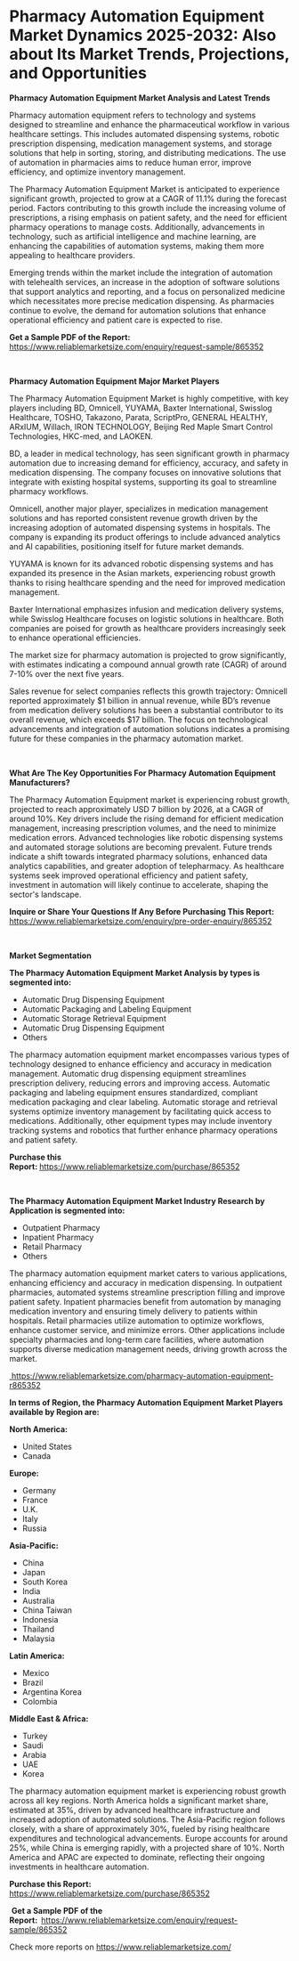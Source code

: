 <p><h1>Pharmacy Automation Equipment Market Dynamics 2025-2032: Also about Its Market Trends, Projections, and Opportunities</h1></p><p><strong>Pharmacy Automation Equipment Market Analysis and Latest Trends</strong></p>
<p><p>Pharmacy automation equipment refers to technology and systems designed to streamline and enhance the pharmaceutical workflow in various healthcare settings. This includes automated dispensing systems, robotic prescription dispensing, medication management systems, and storage solutions that help in sorting, storing, and distributing medications. The use of automation in pharmacies aims to reduce human error, improve efficiency, and optimize inventory management.</p><p>The Pharmacy Automation Equipment Market is anticipated to experience significant growth, projected to grow at a CAGR of 11.1% during the forecast period. Factors contributing to this growth include the increasing volume of prescriptions, a rising emphasis on patient safety, and the need for efficient pharmacy operations to manage costs. Additionally, advancements in technology, such as artificial intelligence and machine learning, are enhancing the capabilities of automation systems, making them more appealing to healthcare providers.</p><p>Emerging trends within the market include the integration of automation with telehealth services, an increase in the adoption of software solutions that support analytics and reporting, and a focus on personalized medicine which necessitates more precise medication dispensing. As pharmacies continue to evolve, the demand for automation solutions that enhance operational efficiency and patient care is expected to rise.</p></p>
<p><strong>Get a Sample PDF of the Report:&nbsp;</strong> <a href="https://www.reliablemarketsize.com/enquiry/request-sample/865352?utm_campaign=1845&utm_medium=2&utm_source=Github&utm_content=ia&utm_term=21022025&utm_id=pharmacy-automation-equipment">https://www.reliablemarketsize.com/enquiry/request-sample/865352</a></p>
<p>&nbsp;</p>
<p><strong>Pharmacy Automation Equipment Major Market Players</strong></p>
<p><p>The Pharmacy Automation Equipment Market is highly competitive, with key players including BD, Omnicell, YUYAMA, Baxter International, Swisslog Healthcare, TOSHO, Takazono, Parata, ScriptPro, GENERAL HEALTHY, ARxIUM, Willach, IRON TECHNOLOGY, Beijing Red Maple Smart Control Technologies, HKC-med, and LAOKEN. </p><p>BD, a leader in medical technology, has seen significant growth in pharmacy automation due to increasing demand for efficiency, accuracy, and safety in medication dispensing. The company focuses on innovative solutions that integrate with existing hospital systems, supporting its goal to streamline pharmacy workflows.</p><p>Omnicell, another major player, specializes in medication management solutions and has reported consistent revenue growth driven by the increasing adoption of automated dispensing systems in hospitals. The company is expanding its product offerings to include advanced analytics and AI capabilities, positioning itself for future market demands.</p><p>YUYAMA is known for its advanced robotic dispensing systems and has expanded its presence in the Asian markets, experiencing robust growth thanks to rising healthcare spending and the need for improved medication management. </p><p>Baxter International emphasizes infusion and medication delivery systems, while Swisslog Healthcare focuses on logistic solutions in healthcare. Both companies are poised for growth as healthcare providers increasingly seek to enhance operational efficiencies.</p><p>The market size for pharmacy automation is projected to grow significantly, with estimates indicating a compound annual growth rate (CAGR) of around 7-10% over the next five years. </p><p>Sales revenue for select companies reflects this growth trajectory: Omnicell reported approximately $1 billion in annual revenue, while BD’s revenue from medication delivery solutions has been a substantial contributor to its overall revenue, which exceeds $17 billion. The focus on technological advancements and integration of automation solutions indicates a promising future for these companies in the pharmacy automation market.</p></p>
<p>&nbsp;</p>
<p><strong>What Are The Key Opportunities For Pharmacy Automation Equipment Manufacturers?</strong></p>
<p><p>The Pharmacy Automation Equipment market is experiencing robust growth, projected to reach approximately USD 7 billion by 2026, at a CAGR of around 10%. Key drivers include the rising demand for efficient medication management, increasing prescription volumes, and the need to minimize medication errors. Advanced technologies like robotic dispensing systems and automated storage solutions are becoming prevalent. Future trends indicate a shift towards integrated pharmacy solutions, enhanced data analytics capabilities, and greater adoption of telepharmacy. As healthcare systems seek improved operational efficiency and patient safety, investment in automation will likely continue to accelerate, shaping the sector's landscape.</p></p>
<p><strong>Inquire or Share Your Questions If Any Before Purchasing This Report:</strong> <a href="https://www.reliablemarketsize.com/enquiry/pre-order-enquiry/865352?utm_campaign=1845&utm_medium=2&utm_source=Github&utm_content=ia&utm_term=21022025&utm_id=pharmacy-automation-equipment">https://www.reliablemarketsize.com/enquiry/pre-order-enquiry/865352</a></p>
<p>&nbsp;</p>
<p><strong>Market Segmentation</strong></p>
<p><strong>The Pharmacy Automation Equipment Market Analysis by types is segmented into:</strong></p>
<p><ul><li>Automatic Drug Dispensing Equipment</li><li>Automatic Packaging and Labeling Equipment</li><li>Automatic Storage Retrieval Equipment</li><li>Automatic Drug Dispensing Equipment</li><li>Others</li></ul></p>
<p><p>The pharmacy automation equipment market encompasses various types of technology designed to enhance efficiency and accuracy in medication management. Automatic drug dispensing equipment streamlines prescription delivery, reducing errors and improving access. Automatic packaging and labeling equipment ensures standardized, compliant medication packaging and clear labeling. Automatic storage and retrieval systems optimize inventory management by facilitating quick access to medications. Additionally, other equipment types may include inventory tracking systems and robotics that further enhance pharmacy operations and patient safety.</p></p>
<p><strong>Purchase this Report:&nbsp;</strong><a href="https://www.reliablemarketsize.com/purchase/865352?utm_campaign=1845&utm_medium=2&utm_source=Github&utm_content=ia&utm_term=21022025&utm_id=pharmacy-automation-equipment">https://www.reliablemarketsize.com/purchase/865352</a></p>
<p>&nbsp;</p>
<p><strong>The Pharmacy Automation Equipment Market Industry Research by Application is segmented into:</strong></p>
<p><ul><li>Outpatient Pharmacy</li><li>Inpatient Pharmacy</li><li>Retail Pharmacy</li><li>Others</li></ul></p>
<p><p>The pharmacy automation equipment market caters to various applications, enhancing efficiency and accuracy in medication dispensing. In outpatient pharmacies, automated systems streamline prescription filling and improve patient safety. Inpatient pharmacies benefit from automation by managing medication inventory and ensuring timely delivery to patients within hospitals. Retail pharmacies utilize automation to optimize workflows, enhance customer service, and minimize errors. Other applications include specialty pharmacies and long-term care facilities, where automation supports diverse medication management needs, driving growth across the market.</p></p>
<p><a href="https://www.reliablemarketsize.com/pharmacy-automation-equipment-r865352?utm_campaign=1845&utm_medium=2&utm_source=Github&utm_content=ia&utm_term=21022025&utm_id=pharmacy-automation-equipment">&nbsp;https://www.reliablemarketsize.com/pharmacy-automation-equipment-r865352</a></p>
<p><strong>In terms of Region, the Pharmacy Automation Equipment Market Players available by Region are:</strong></p>
<p>
    <p> <strong> North America: </strong>
        <ul>
            <li>United States</li>
            <li>Canada</li>
        </ul>
        </p> 
    <p> <strong> Europe: </strong>
        <ul>
            <li>Germany</li>
            <li>France</li>
            <li>U.K.</li>
            <li>Italy</li>
            <li>Russia</li>
        </ul>
        </p> 
    <p> <strong> Asia-Pacific: </strong>
        <ul>
            <li>China</li>
            <li>Japan</li>
            <li>South Korea</li>
            <li>India</li>
            <li>Australia</li>
            <li>China Taiwan</li>
            <li>Indonesia</li>
            <li>Thailand</li>
            <li>Malaysia</li>
        </ul>
        </p> 
    <p> <strong> Latin America: </strong>
        <ul>
            <li>Mexico</li>
            <li>Brazil</li>
            <li>Argentina Korea</li>
            <li>Colombia</li>
        </ul>
        </p> 
    <p> <strong> Middle East & Africa: </strong>
        <ul>
            <li>Turkey</li>
            <li>Saudi</li>
            <li>Arabia</li>
            <li>UAE</li>
            <li>Korea</li>
        </ul>
    </p>
    </p>
<p><p>The pharmacy automation equipment market is experiencing robust growth across all key regions. North America holds a significant market share, estimated at 35%, driven by advanced healthcare infrastructure and increased adoption of automated solutions. The Asia-Pacific region follows closely, with a share of approximately 30%, fueled by rising healthcare expenditures and technological advancements. Europe accounts for around 25%, while China is emerging rapidly, with a projected share of 10%. North America and APAC are expected to dominate, reflecting their ongoing investments in healthcare automation.</p></p>
<p><strong>Purchase this Report: </strong><a href="https://www.reliablemarketsize.com/purchase/865352?utm_campaign=1845&utm_medium=2&utm_source=Github&utm_content=ia&utm_term=21022025&utm_id=pharmacy-automation-equipment">https://www.reliablemarketsize.com/purchase/865352</a></p>
<p>&nbsp;<strong>Get a Sample PDF of the Report:&nbsp;&nbsp;</strong><a href="https://www.reliablemarketsize.com/enquiry/request-sample/865352?utm_campaign=1845&utm_medium=2&utm_source=Github&utm_content=ia&utm_term=21022025&utm_id=pharmacy-automation-equipment">https://www.reliablemarketsize.com/enquiry/request-sample/865352</a></p>
<p><strong></strong></p>
<p>Check more reports on <a href="https://www.reliablemarketsize.com/?utm_campaign=1845&utm_medium=2&utm_source=Github&utm_content=ia&utm_term=21022025&utm_id=pharmacy-automation-equipment">https://www.reliablemarketsize.com/</a></p>